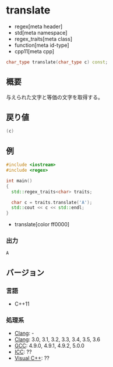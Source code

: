 # translate
* regex[meta header]
* std[meta namespace]
* regex_traits[meta class]
* function[meta id-type]
* cpp11[meta cpp]

```cpp
char_type translate(char_type c) const;
```


## 概要
与えられた文字と等価の文字を取得する。


## 戻り値
```cpp
(c)
```


## 例
```cpp example
#include <iostream>
#include <regex>

int main()
{
  std::regex_traits<char> traits;

  char c = traits.translate('A');
  std::cout << c << std::endl;
}
```
* translate[color ff0000]

### 出力
```
A
```


## バージョン
### 言語
- C++11

### 処理系
- [Clang](/implementation.md#clang): -
- [Clang](/implementation.md#clang): 3.0, 3.1, 3.2, 3.3, 3.4, 3.5, 3.6
- [GCC](/implementation.md#gcc): 4.9.0, 4.9.1, 4.9.2, 5.0.0
- [ICC](/implementation.md#icc): ??
- [Visual C++](/implementation.md#visual_cpp): ??

